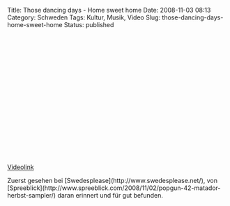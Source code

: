 Title: Those dancing days - Home sweet home
Date: 2008-11-03 08:13
Category: Schweden
Tags: Kultur, Musik, Video
Slug: those-dancing-days-home-sweet-home
Status: published

<p>
<object width="500" height="282">
<param name="allowfullscreen" value="true"></param><param name="allowscriptaccess" value="always"></param><param name="movie" value="http://vimeo.com/moogaloop.swf?clip_id=1724352&amp;server=vimeo.com&amp;show_title=0&amp;show_byline=0&amp;show_portrait=0&amp;color=00adef&amp;fullscreen=1"></param>

<embed src="http://vimeo.com/moogaloop.swf?clip_id=1724352&amp;server=vimeo.com&amp;show_title=0&amp;show_byline=0&amp;show_portrait=0&amp;color=00adef&amp;fullscreen=1" type="application/x-shockwave-flash" allowfullscreen="true" allowscriptaccess="always" width="500" height="282">
</embed>
</object>
  
[Videolink](http://vimeo.com/1724352)

</p>
Zuerst gesehen bei [Swedesplease](http://www.swedesplease.net/), von
[Spreeblick](http://www.spreeblick.com/2008/11/02/popgun-42-matador-herbst-sampler/)
daran erinnert und für gut befunden.

